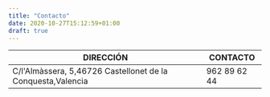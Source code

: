 ```yaml
---
title: "Contacto"
date: 2020-10-27T15:12:59+01:00
draft: true
---
```

|   DIRECCIÓN  | CONTACTO   |
|--------------|------------|
|   C/l'Almàssera, 5,46726 Castellonet de la Conquesta,Valencia |962 89 62 44  |

